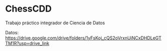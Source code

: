 # ChessCDD
Trabajo práctico integrador de Ciencia de Datos

Datos: https://drive.google.com/drive/folders/1yFsKoj_cQS2oVrxnUiNCxDHDLeGTTM1R?usp=drive_link
